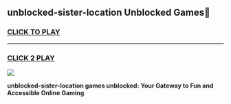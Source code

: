
## unblocked-sister-location Unblocked Games👋
<h3>
<a href="https://news.freeplayer.one?title=unblocked-sister-location&ref=16F">CLICK TO PLAY</a></h3>
<hr>

<h3>
<a href="https://news.freeplayer.one?title=unblocked-sister-location&ref=16F">CLICK 2 PLAY</a>
  
</h3>

<a href="https://news.freeplayer.one?title=unblocked-sister-location&ref=16F/"><img src="https://clearcache.store/games.png"></a>


**unblocked-sister-location games unblocked: Your Gateway to Fun and Accessible Online Gaming**
